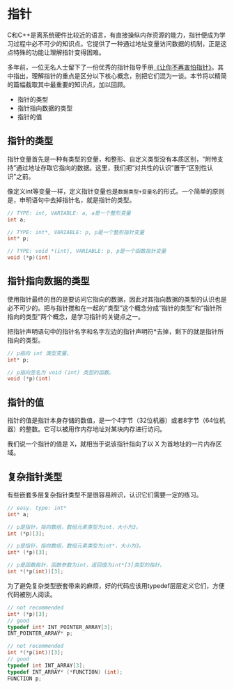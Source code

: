 # 指针

C和C++是离系统硬件比较近的语言，有直接操纵内存资源的能力，指针便成为学习过程中必不可少的知识点。它提供了一种通过地址变量访问数据的机制，正是这点特殊的功能让理解指针变得困难。

多年前，一位无名人士留下了一份优秀的指针指导手册[《让你不再害怕指针》](ref/pointers_no_more_fear.pdf)。其中指出，理解指针的重点是区分以下核心概念，别把它们混为一谈。本节将以精简的篇幅截取其中最重要的知识点，加以回顾。

* 指针的类型
* 指针指向数据的类型
* 指针的值

## 指针的类型

指针变量首先是一种有类型的变量，和整形、自定义类型没有本质区别，“附带支持”通过地址存取它指向的数据。这里，我们把“对共性的认识”置于“区别性认识”之前。

像定义int等变量一样，定义指针变量也是`数据类型+变量名`的形式。一个简单的原则是，申明语句中去掉指针名，就是指针的类型。

```cpp
// TYPE: int, VARIABLE: a, a是一个整形变量
int a;

// TYPE: int*, VARIABLE: p, p是一个整形指针变量
int* p;

// TYPE: void *(int), VARIABLE: p, p是一个函数指针变量
void (*p)(int)
```

## 指针指向数据的类型

使用指针最终的目的是要访问它指向的数据，因此对其指向数据的类型的认识也是必不可少的。把与指针搅和在一起的“类型”这个概念分成“指针的类型”和“指针所指向的类型”两个概念，是学习指针的关键点之一。

把指针声明语句中的指针名字和名字左边的指针声明符*去掉，剩下的就是指针所指向的类型。

```cpp
// p指向 int 类型变量。
int* p;

// p指向签名为 void (int) 类型的函数。
void (*p)(int)
```

## 指针的值

指针的值是指针本身存储的数值，是一个4字节（32位机器）或者8字节（64位机器）的整数。它可以被用作内存地址对某块内存进行访问。

我们说一个指针的值是 X，就相当于说该指针指向了以 X 为首地址的一片内存区域。

## 复杂指针类型

有些嵌套多层复杂指针类型不是很容易辨识，认识它们需要一定的练习。

```cpp
// easy. type: int*
int* a;

// p是指针，指向数组，数组元素类型为int，大小为3。
int (*p)[3];

// p是指针，指向数组，数组元素类型为int*，大小为3。
int* (*p)[3];

// p是函数指针，函数参数为int，返回值为int*[3]类型的指针。
int *(*p(int))[3];
```

为了避免复杂类型嵌套带来的麻烦，好的代码应该用typedef层层定义它们，方便代码被别人阅读。

```cpp
// not recommended
int* (*p)[3];
// good
typedef int* INT_POINTER_ARRAY[3];
INT_POINTER_ARRAY* p;

// not recommended
int *(*p(int))[3];
// good
typedef int INT_ARRAY[3];
typedef INT_ARRAY* (*FUNCTION) (int);
FUNCTION p;
```
